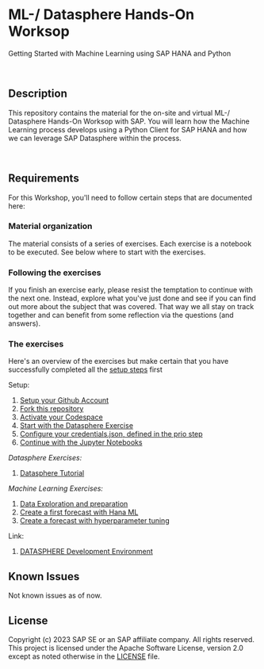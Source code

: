 # ML-/ Datasphere Hands-On Worksop
Getting Started with Machine Learning using SAP HANA and Python


<br>

## Description

This repository contains the material for the on-site and virtual ML-/ Datasphere Hands-On Worksop with SAP. You will learn how the Machine Learning process develops using a Python Client for SAP HANA and how we can leverage SAP Datasphere within the process.

<br>
 
## Requirements

For this Workshop, you'll need to follow certain steps that are documented here:


### Material organization

The material consists of a series of exercises. Each exercise is a notebook to be executed. See below where to start with the exercises.

### Following the exercises

If you finish an exercise early, please resist the temptation to continue with the next one. Instead, explore what you've just done and see if you can find out more about the subject that was covered. That way we all stay on track together and can benefit from some reflection via the questions (and answers).

### The exercises

Here's an overview of the exercises but make certain that you have successfully completed all the [setup steps](01_Assets/setup-bas.md) first

Setup:
1. [Setup your Github Account](https://docs.github.com/en/get-started/onboarding/getting-started-with-your-github-account)
1. [Fork this repository](https://docs.github.com/en/get-started/quickstart/fork-a-repo)
1. [Activate your Codespace](https://docs.github.com/en/codespaces/getting-started/quickstart)
1. [Start with the Datasphere Exercise](/exercises/tutorial-datasphere.md) 
1. [Configure your credentials.json, defined in the prio step](/exercises/credentials.json) 
1. [Continue with the Jupyter Notebooks](exercises/10-Data-exploration-and-preparation.ipynb)

*Datasphere Exercises:*

1. [Datasphere Tutorial](../exercises/tutorial-datasphere.md) 

*Machine Learning Exercises:*

1. [Data Exploration and preparation](exercises/10-Data-exploration-and-preparation.ipynb)
1. [Create a first forecast with Hana ML](exercises/20-Create-forecast.ipynb)
1. [Create a forecast with hyperparameter tuning](exercises/30-Create-forecast-with-hyperparameter-tuning.ipynb)

Link:
1. [DATASPHERE Development Environment ](https://hana-cockpit-004.cfapps.eu10.hana.ondemand.com/hrtt/sap/hana/cst/catalog/cockpit-index.html?databaseid=C3683523)


## Known Issues

Not known issues as of now.


## License

Copyright (c) 2023 SAP SE or an SAP affiliate company. All rights reserved. This project is licensed under the Apache Software License, version 2.0 except as noted otherwise in the [LICENSE](LICENSES/Apache-2.0.txt) file.
